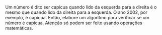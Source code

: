 Um número é dito ser capicua quando lido da esquerda para a direita é o mesmo que quando  lido  da  direita  para  a  esquerda.  O  ano  2002,  por  exemplo,  é capicua.  Então, elabore  um algoritmo para verificar se um número é capicua. Atenção só podem ser feito usando operações matemáticas.